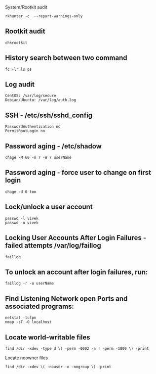 System/Rootkit audit

```
rkhunter -c  --report-warnings-only
```

Rootkit audit
-----------------------

```
chkrootkit
```

History search between two command
-----------------------

```
fc -lr ls ps
```

Log audit
-----------------------

```
CentOS: /var/log/secure
Debian/Ubuntu: /var/log/auth.log
```

SSH - /etc/ssh/sshd_config
-----------------------

```
PasswordAuthentication no
PermitRootLogin no
```

Password aging -  /etc/shadow 
-----------------------

```
chage -M 60 -m 7 -W 7 userName
```

Password aging -  force user to change on first login
-----------------------

```
chage -d 0 tom
```

Lock/unlock a user account
-----------------------

```
passwd -l vivek
passwd -u vivek
```

Locking User Accounts After Login Failures - failed attempts /var/log/faillog
-----------------------

```
faillog
```

To unlock an account after login failures, run:
-----------------------

```
faillog -r -u userName
```

Find Listening Network open Ports and associated programs:
-----------------------

```
netstat -tulpn
nmap -sT -O localhost
```

Locate world-writable files
-----------------------

```
find /dir -xdev -type d \( -perm -0002 -a ! -perm -1000 \) -print
```

Locate noowner files
```
find /dir -xdev \( -nouser -o -nogroup \) -print
```
